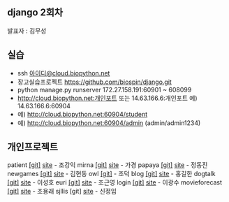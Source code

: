 ## django 2회차
발표자 : 김무성

## 실습
- ssh 아이디@cloud.biopython.net
- 장고실습프로젝트 https://github.com/biospin/django.git
- python manage.py runserver 172.27.158.191:60901 ~ 608099
- http://cloud.biopython.net:개인포트 또는 14.63.166.6:개인포트   예) 14.63.166.6:60904
- 예) http://cloud.biopython.net:60904/student
- 예) http://cloud.biopython.net:60904/admin   (admin/admin1234)

## 개인프로젝트
patient [[git]](https://github.com/biospin/patient)  [site](http://cloud.biopython.net:60904) - 조강익
mirna [[git]](https://github.com/biospin/mirna)  [site](http://cloud.biopython.net:60901) - 가경
papaya [[git]](https://github.com/biospin/papaya)  [site](http://cloud.biopython.net:60913) - 정동진
newgames [[git]](https://github.com/biospin/newgames)  [site](http://cloud.biopython.net:60920) - 김현동
owl [[git]](https://github.com/biospin/owl) - 조덕
blog [[git]](https://github.com/biospin/blog)  [site](http://cloud.biopython.net:60919) - 홍길한
dogtalk [[git]](https://github.com/biospin/dogtalk)  [site](http://cloud.biopython.net:60910) - 이성호
euri [[git]](https://github.com/biospin/dogtalk)  [site](http://cloud.biopython.net:60920) - 조근영
login [[git]](https://github.com/biospin/dogtalk)  [site](http://cloud.biopython.net:60909) - 이광수
movieforecast [[git]](https://github.com/biospin/dogtalk)  [site](http://cloud.biopython.net:60916) - 조용래
sjllis [git]  [site](http://cloud.biopython.net:60918) - 신정임




